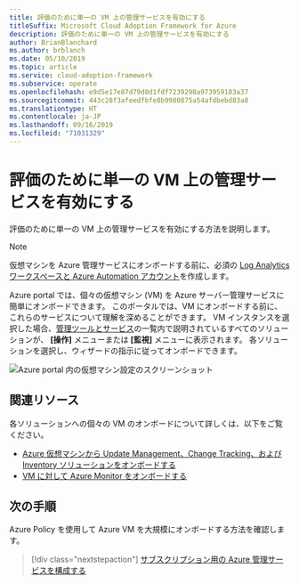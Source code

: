 ```yaml
---
title: 評価のために単一の VM 上の管理サービスを有効にする
titleSuffix: Microsoft Cloud Adoption Framework for Azure
description: 評価のために単一の VM 上の管理サービスを有効にする
author: BrianBlanchard
ms.author: brblanch
ms.date: 05/10/2019
ms.topic: article
ms.service: cloud-adoption-framework
ms.subservice: operate
ms.openlocfilehash: e9d5e17e87d79d8d1fdf7239298a973959103a37
ms.sourcegitcommit: 443c28f3afeedfbfe8b9980875a54afdbebd83a8
ms.translationtype: HT
ms.contentlocale: ja-JP
ms.lasthandoff: 09/16/2019
ms.locfileid: "71031329"
---
```

# <a name="enable-management-services-on-a-single-vm-for-evaluation"></a>評価のために単一の VM 上の管理サービスを有効にする

評価のために単一の VM 上の管理サービスを有効にする方法を説明します。

> [!NOTE]
> 仮想マシンを Azure 管理サービスにオンボードする前に、必須の [Log Analytics ワークスペースと Azure Automation アカウント](./prerequisites.md#create-a-workspace-and-automation-account)を作成します。

Azure portal では、個々の仮想マシン (VM) を Azure サーバー管理サービスに簡単にオンボードできます。 このポータルでは、VM にオンボードする前に、これらのサービスについて理解を深めることができます。 VM インスタンスを選択した場合、[管理ツールとサービス](./tools-services.md)の一覧内で説明されているすべてのソリューションが、 **[操作]** メニューまたは **[監視]** メニューに表示されます。 各ソリューションを選択し、ウィザードの指示に従ってオンボードできます。

![Azure portal 内の仮想マシン設定のスクリーンショット](./media/onboarding-single-vm.png)

## <a name="related-resources"></a>関連リソース

各ソリューションへの個々の VM のオンボードについて詳しくは、以下をご覧ください。

- [Azure 仮想マシンから Update Management、Change Tracking、および Inventory ソリューションをオンボードする](https://docs.microsoft.com/azure/automation/automation-onboard-solutions-from-vm)
- [VM に対して Azure Monitor をオンボードする](https://docs.microsoft.com/azure/azure-monitor/insights/vminsights-enable-single-vm)

## <a name="next-steps"></a>次の手順

Azure Policy を使用して Azure VM を大規模にオンボードする方法を確認します。

> [!div class="nextstepaction"]
> [サブスクリプション用の Azure 管理サービスを構成する](./onboard-at-scale.md)
